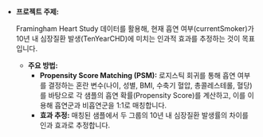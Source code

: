 - **프로젝트 주제:**
    
    Framingham Heart Study 데이터를 활용해, 현재 흡연 여부(currentSmoker)가 10년 내 심장질환 발생(TenYearCHD)에 미치는 인과적 효과를 추정하는 것이 목표입니다.
    
    - **주요 방법:**
        - **Propensity Score Matching (PSM):**
        로지스틱 회귀를 통해 흡연 여부를 결정하는 혼란 변수(나이, 성별, BMI, 수축기 혈압, 총콜레스테롤, 혈당)를 바탕으로 각 샘플의 흡연 확률(Propensity Score)를 계산하고, 이를 이용해 흡연군과 비흡연군을 1:1로 매칭합니다.
        - **효과 추정:**
        매칭된 샘플에서 두 그룹의 10년 내 심장질환 발생률의 차이를 인과 효과로 추정합니다.
